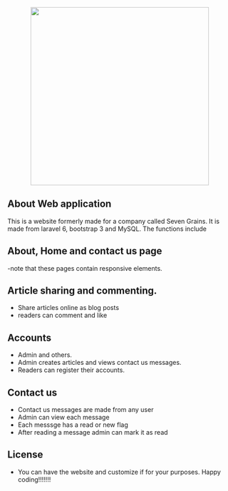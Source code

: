 <p align="center"><a href="https://laravel.com" target="_blank"><img src="https://raw.githubusercontent.com/laravel/art/master/logo-lockup/5%20SVG/2%20CMYK/1%20Full%20Color/laravel-logolockup-cmyk-red.svg" width="400"></a></p>

## About Web application

This is a website formerly made for a company called Seven Grains. It is made from laravel 6, bootstrap 3 and MySQL. The functions include 

## About, Home and contact us page

-note that these pages contain responsive elements.

## Article sharing and commenting.
- Share articles online as blog posts
- readers can comment and like

## Accounts
- Admin and others.
- Admin creates articles and views contact us messages.
- Readers can register their accounts.

## Contact us 
- Contact us messages are made from any user
- Admin can view each message
- Each messsge has a read or new flag
- After reading a message admin can mark it as read

## License
- You can have the website and customize if for your purposes. Happy coding!!!!!!!
